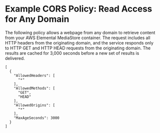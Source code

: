 # Example CORS Policy: Read Access for Any Domain<a name="cors-policies-examples-read-all-domains"></a>

The following policy allows a webpage from any domain to retrieve content from your AWS Elemental MediaStore container\. The request includes all HTTP headers from the originating domain, and the service responds only to HTTP GET and HTTP HEAD requests from the originating domain\. The results are cached for 3,000 seconds before a new set of results is delivered\. 

```
[
  {
    "AllowedHeaders": [
      "*"
    ],
    "AllowedMethods": [
      "GET",
      "HEAD"
    ],
    "AllowedOrigins": [
      "*"
    ],
    "MaxAgeSeconds": 3000
  }
]
```